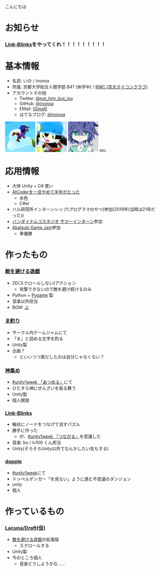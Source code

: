 
こんにちは

# お知らせ

### **[Link-Blinks](https://unityroom.com/games/linkblinks/)をやってくれ！！！！！！！！！**

# 基本情報

- 名前: いの / inonoa
- 所属: 京都大学総合人間学部 B4? (休学中) / [KMC (京大マイコンクラブ)](kmc.jp)
- アカウントその他
  - Twitter: [@not_hmr_but_ino](https://twitter.com/not_hmr_but_ino)
  - GitHub: [@inonoa](https://github.com/inonoa)
  - EMail: [(Gmail)](himura.kennsinn.degozaru@gmail.com)
  - はてなブログ: [@inonoa](http://inonoa.hatenablog.com/)

<img width="100" alt="icon1" src="./fly.png">
<img width="100" alt="icon2" src="./iconoa.png">
<img width="100" alt="icon3" src="./icon.png"> etc.

# 応用情報

- 大体 Unity + C# 使い
- [AtCoderを一旦やめて半年がたった](https://atcoder.jp/users/inonoa)
  - 水色
  - C#er
- ハル研究所インターンシップ(プログラマのやつ)参加(2019年(当時は21卒だった))
- [バンダイナムコスタジオ サマーインターン](https://bandainamcostudios.snar.jp/jobboard/detail.aspx?id=MsSbC-gblZG3Lj-X6dPUDw)参加
- [Akatsuki Game Jam](https://recruit.aktsk.jp/students/gamejam2020/)参加
  - 準優勝

# 作ったもの

### [敵を避ける遊戯](https://github.com/inonoa/tekiwoyokerugame/releases/tag/2018.11)

- 2D(スクロールしない)アクション
  - 攻撃できないので敵を避け続けるのみ
- Python + [Pygame](https://www.pygame.org/) 製
- 音楽以外担当
 - BGM: [ぶ](https://twitter.com/bu_423)

### [ま釣り](https://unityroom.com/games/mafishing)

- サークル内ゲームジャムにて
- 「ま」と読める文字を釣る
- Unity製
- 企画？
  - といいつつ案だしたのは自分じゃなくない？

### [神集め](https://unityroom.com/games/kamiatsume)

- [#unity1week 「あつめる」](https://unityroom.com/unity1weeks/13)にて
- ひたすら神にぜんざいを振る舞う
- Unity製
- 個人開発

### [Link-Blinks](https://unityroom.com/games/linkblinks/)

- 輪状にノードをつなげて消すパズル
- 勝手に作った
  - が、[#unity1week 「つながる」](https://unityroom.com/unity1weeks/12)を意識した
- 音楽: bu / lv100 くん担当
- Unity(そろそろUnity以外でなんかしたい気もする)

### [dopple](https://unityroom.com/games/dopple)

- [#unity1week](https://unityroom.com/unity1weeks/17)にて
- ドッペルゲンガー「を見ない」ように進む不思議のダンジョン
- unity
- 個人

# 作っているもの

### [Lacuna/Draft(仮)](https://unityroom.com/games/lacunadraft)

- [敵を避ける遊戯](#敵を避ける遊戯)の拡張版
  - スクロールする
- Unity製
- 今のところ個人
  - 音楽どうしようかな……
